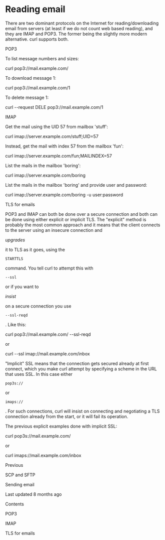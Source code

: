 <a href="reademail.html" class="navButton-94f2579c--pageItemWithChildrenNested-2c5d8183--navButtonClickable-161b88ca--navButtonOpened-6a88552e">

</a>

</a>

# <span class="text-4505230f--DisplayH900-bfb998fa--textContentFamily-49a318e1">Reading email</span>

<span class="text-4505230f--UIH300-2063425d--textUIFamily-5ebd8e40--text-8ee2c8b2">

</span>

<span class="text-4505230f--UIH300-2063425d--textUIFamily-5ebd8e40--text-8ee2c8b2">

</span>

<span class="text-4505230f--TextH400-3033861f--textContentFamily-49a318e1">

<span data-key="e1c76a74e7d44d0d82186a3aeb570799">

<span data-offset-key="e1c76a74e7d44d0d82186a3aeb570799:0">There are two dominant protocols on the Internet for reading/downloading email from servers (at least if we do not count web based reading), and they are IMAP and POP3. The former being the slightly more modern alternative. curl supports both.</span>

</span>

</span>

<span class="text-4505230f--HeadingH700-04e1a2a3--textContentFamily-49a318e1">

<span data-key="e1ca8729922147619bffcbb07cc1834e">

<span data-offset-key="e1ca8729922147619bffcbb07cc1834e:0">POP3</span>

</span>

</span>

<span class="text-4505230f--TextH400-3033861f--textContentFamily-49a318e1">

<span data-key="0339c9761f1b4fb7add6837cdd7228d1">

<span data-offset-key="0339c9761f1b4fb7add6837cdd7228d1:0">To list message numbers and sizes:</span>

</span>

</span> curl pop3://mail.example.com/<span class="text-4505230f--TextH400-3033861f--textContentFamily-49a318e1">

<span data-key="42cfe6e3a0aa4037adc1fc0621c01851">

<span data-offset-key="42cfe6e3a0aa4037adc1fc0621c01851:0">To download message 1:</span>

</span>

</span> curl pop3://mail.example.com/1<span class="text-4505230f--TextH400-3033861f--textContentFamily-49a318e1">

<span data-key="4bd1a0e6b3d448b6b99e77b4115b26ec">

<span data-offset-key="4bd1a0e6b3d448b6b99e77b4115b26ec:0">To delete message 1:</span>

</span>

</span> curl --request DELE pop3://mail.example.com/1<span class="text-4505230f--HeadingH700-04e1a2a3--textContentFamily-49a318e1">

<span data-key="f0488b041aea44deb858281b22e82b21">

<span data-offset-key="f0488b041aea44deb858281b22e82b21:0">IMAP</span>

</span>

</span>

<span class="text-4505230f--TextH400-3033861f--textContentFamily-49a318e1">

<span data-key="ec71698dab214d33aed63e5ae160ecb5">

<span data-offset-key="ec71698dab214d33aed63e5ae160ecb5:0">Get the mail using the UID 57 from mailbox 'stuff':</span>

</span>

</span> curl imap://server.example.com/stuff;UID=57<span class="text-4505230f--TextH400-3033861f--textContentFamily-49a318e1">

<span data-key="983cc58d730c41c0aa523d1860e97507">

<span data-offset-key="983cc58d730c41c0aa523d1860e97507:0">Instead, get the mail with index 57 from the mailbox 'fun':</span>

</span>

</span> curl imap://server.example.com/fun;MAILINDEX=57<span class="text-4505230f--TextH400-3033861f--textContentFamily-49a318e1">

<span data-key="5c6890225eb545fe97d4bf5427097abb">

<span data-offset-key="5c6890225eb545fe97d4bf5427097abb:0">List the mails in the mailbox 'boring':</span>

</span>

</span> curl imap://server.example.com/boring<span class="text-4505230f--TextH400-3033861f--textContentFamily-49a318e1">

<span data-key="7c2ecbc311de4b7ab49c09a04aa461f5">

<span data-offset-key="7c2ecbc311de4b7ab49c09a04aa461f5:0">List the mails in the mailbox 'boring' and provide user and password:</span>

</span>

</span> curl imap://server.example.com/boring -u user:password<span class="text-4505230f--HeadingH700-04e1a2a3--textContentFamily-49a318e1">

<span data-key="ee5531d79a5b47c1843052170418e2e8">

<span data-offset-key="ee5531d79a5b47c1843052170418e2e8:0">TLS for emails</span>

</span>

</span>

<span class="text-4505230f--TextH400-3033861f--textContentFamily-49a318e1">

<span data-key="a0e4e399d2a747f982961ff7aba865fb">

<span data-offset-key="a0e4e399d2a747f982961ff7aba865fb:0">POP3 and IMAP can both be done over a secure connection and both can be done using either explicit or implicit TLS. The "explicit" method is probably the most common approach and it means that the client connects to the server using an insecure connection and </span>

<span data-offset-key="a0e4e399d2a747f982961ff7aba865fb:1">_upgrades_</span>

<span data-offset-key="a0e4e399d2a747f982961ff7aba865fb:2"> it to TLS as it goes, using the </span>

<span data-offset-key="a0e4e399d2a747f982961ff7aba865fb:3">`STARTTLS`</span>

<span data-offset-key="a0e4e399d2a747f982961ff7aba865fb:4"> command. You tell curl to attempt this with </span>

<span data-offset-key="a0e4e399d2a747f982961ff7aba865fb:5">`--ssl`</span>

<span data-offset-key="a0e4e399d2a747f982961ff7aba865fb:6"> or if you want to </span>

<span data-offset-key="a0e4e399d2a747f982961ff7aba865fb:7">_insist_</span>

<span data-offset-key="a0e4e399d2a747f982961ff7aba865fb:8"> on a secure connection you use </span>

<span data-offset-key="a0e4e399d2a747f982961ff7aba865fb:9">`--ssl-reqd`</span>

<span data-offset-key="a0e4e399d2a747f982961ff7aba865fb:10">. Like this:</span>

</span>

</span> curl pop3://mail.example.com/ --ssl-reqd<span class="text-4505230f--TextH400-3033861f--textContentFamily-49a318e1">

<span data-key="6dafd4037c7b430ab1eed09079787311">

<span data-offset-key="6dafd4037c7b430ab1eed09079787311:0">or</span>

</span>

</span> curl --ssl imap://mail.example.com/inbox<span class="text-4505230f--TextH400-3033861f--textContentFamily-49a318e1">

<span data-key="32d790f873864e3c9015ed7018eaa019">

<span data-offset-key="32d790f873864e3c9015ed7018eaa019:0">"Implicit" SSL means that the connection gets secured already at first connect, which you make curl attempt by specifying a scheme in the URL that uses SSL. In this case either </span>

<span data-offset-key="32d790f873864e3c9015ed7018eaa019:1">`pop3s://`</span>

<span data-offset-key="32d790f873864e3c9015ed7018eaa019:2"> or </span>

<span data-offset-key="32d790f873864e3c9015ed7018eaa019:3">`imaps://`</span>

<span data-offset-key="32d790f873864e3c9015ed7018eaa019:4">. For such connections, curl will insist on connecting and negotiating a TLS connection already from the start, or it will fail its operation.</span>

</span>

</span>

<span class="text-4505230f--TextH400-3033861f--textContentFamily-49a318e1">

<span data-key="ee06b3655362435fa3c75a9171724ecd">

<span data-offset-key="ee06b3655362435fa3c75a9171724ecd:0">The previous explicit examples done with implicit SSL:</span>

</span>

</span> curl pop3s://mail.example.com/<span class="text-4505230f--TextH400-3033861f--textContentFamily-49a318e1">

<span data-key="fa3ca72cff734475acd2a2f80440eda0">

<span data-offset-key="fa3ca72cff734475acd2a2f80440eda0:0">or</span>

</span>

</span> curl imaps://mail.example.com/inbox<a href="scpsftp.html" class="reset-3c756112--card-6570f064--whiteCard-fff091a4--cardPrevious-56a5e674">

</a>

<span class="text-4505230f--TextH200-a3425406--textContentFamily-49a318e1">Previous</span>

<span class="text-4505230f--UIH400-4e41e82a--textContentFamily-49a318e1">SCP and SFTP</span>

<a href="smtp.html" class="reset-3c756112--card-6570f064--whiteCard-fff091a4--cardNext-19241c42">

</a>

<span class="text-4505230f--UIH400-4e41e82a--textContentFamily-49a318e1">Sending email</span>

<span class="text-4505230f--TextH200-a3425406--textContentFamily-49a318e1">Last updated 8 months ago</span>

<span class="text-4505230f--InfoH100-1e92e1d1--textContentFamily-49a318e1">Contents</span>

<a href="reademail.html#pop3" class="reset-3c756112--menuItem-aa02f6ec--menuItemLight-757d5235--menuItemInline-173bdf97--pageTocItem-f4427024">

</a>

<span class="text-4505230f--UIH300-2063425d--textContentFamily-49a318e1">

<span class="text-4505230f--UIH200-50ead35f--textContentFamily-49a318e1">POP3</span>

</span>

<a href="reademail.html#imap" class="reset-3c756112--menuItem-aa02f6ec--menuItemLight-757d5235--menuItemInline-173bdf97--pageTocItem-f4427024">

</a>

<span class="text-4505230f--UIH300-2063425d--textContentFamily-49a318e1">

<span class="text-4505230f--UIH200-50ead35f--textContentFamily-49a318e1">IMAP</span>

</span>

<a href="reademail.html#tls-for-emails" class="reset-3c756112--menuItem-aa02f6ec--menuItemLight-757d5235--menuItemInline-173bdf97--pageTocItem-f4427024">

</a>

<span class="text-4505230f--UIH300-2063425d--textContentFamily-49a318e1">

<span class="text-4505230f--UIH200-50ead35f--textContentFamily-49a318e1">TLS for emails</span>

</span>
